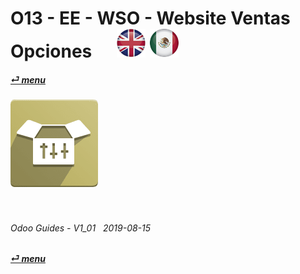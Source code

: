 # O13 - EE - WSO - Website Ventas Opciones &nbsp;&nbsp;&nbsp;&nbsp; [![en-uk](/doc/img/flg/en-uk-flg-btn-sml.png)](/en-uk/o13/ee/wso/en-uk-o13-ee-wso-guides.md) [ ![es-mx](/doc/img/flg/es-mx-flg-btn-sml.png)](/es-mx/o13/ee/wso/es-mx-o13-ee-wso-guides.md)
#### [_&#x23CE; menu_](/en-uk/o13/ee/en-uk-o13-ee-guides-menu.md "Regresar al menú de EE")  
### ![wso](/doc/img/app/big/wso.png)
[ⱽ¹²³⁴⁵⁶⁷⁸⁹⁰⁻]: # (ⱽ¹²³⁴⁵⁶⁷⁸⁹⁰⁻)

<br>

###### Odoo Guides - V1_01 &nbsp; 2019-08-15  
**[_&#x23CE; menu_](/en-uk/o13/ee/en-uk-o13-ee-guides-menu.md)**  
